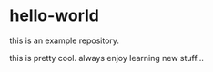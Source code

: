 # hello-world
this is an example repository.

this is pretty cool. always enjoy learning new stuff...
